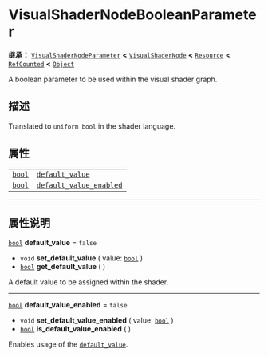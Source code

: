<!-- ⚠ 请勿编辑本文件 ⚠ -->
<!-- 本文档使用脚本从 WeDot 引擎源码仓库生成。 -->
<!-- 生成脚本：https://github.com/WeDot-Engine/WeDot/tree/4.3/doc/tools/make_md.py； -->
<!-- 原文件：https://github.com/WeDot-Engine/WeDot/tree/4.3/doc/classes/VisualShaderNodeBooleanParameter.xml。 -->

<div id="_class_visualshadernodebooleanparameter"></div>

# VisualShaderNodeBooleanParameter

**继承：** [`VisualShaderNodeParameter`](class_visualshadernodeparameter.md) **<** [`VisualShaderNode`](class_visualshadernode.md) **<** [`Resource`](class_resource.md) **<** [`RefCounted`](class_refcounted.md) **<** [`Object`](class_object.md)

A boolean parameter to be used within the visual shader graph.

## 描述

Translated to `uniform bool` in the shader language.

## 属性

|||
|:-:|:--|
| [`bool`](class_bool.md) | [`default_value`](class_visualshadernodebooleanparameter.md#class_visualshadernodebooleanparameter_property_default_value)                 | ``false`` |
| [`bool`](class_bool.md) | [`default_value_enabled`](class_visualshadernodebooleanparameter.md#class_visualshadernodebooleanparameter_property_default_value_enabled) | ``false`` |

<!-- rst-class:: classref-section-separator -->

---

## 属性说明

<div id="_class_visualshadernodebooleanparameter_property_default_value"></div>

[`bool`](class_bool.md) **default_value** = ``false`` <div id="class_visualshadernodebooleanparameter_property_default_value"></div>

- `void` **set_default_value** ( value: [`bool`](class_bool.md) )
- [`bool`](class_bool.md) **get_default_value** ( )

A default value to be assigned within the shader.

<!-- rst-class:: classref-item-separator -->

---

<div id="_class_visualshadernodebooleanparameter_property_default_value_enabled"></div>

[`bool`](class_bool.md) **default_value_enabled** = ``false`` <div id="class_visualshadernodebooleanparameter_property_default_value_enabled"></div>

- `void` **set_default_value_enabled** ( value: [`bool`](class_bool.md) )
- [`bool`](class_bool.md) **is_default_value_enabled** ( )

Enables usage of the [`default_value`](class_visualshadernodebooleanparameter.md#class_visualshadernodebooleanparameter_property_default_value).

[^virtual]: 本方法通常需要用户覆盖才能生效。
[^const]: 本方法无副作用，不会修改该实例的任何成员变量。
[^vararg]: 本方法除了能接受在此处描述的参数外，还能够继续接受任意数量的参数。
[^constructor]: 本方法用于构造某个类型。
[^static]: 调用本方法无需实例，可直接使用类名进行调用。
[^operator]: 本方法描述的是使用本类型作为左操作数的有效运算符。
[^bitfield]: 这个值是由下列位标志构成位掩码的整数。
[^void]: 无返回值。
